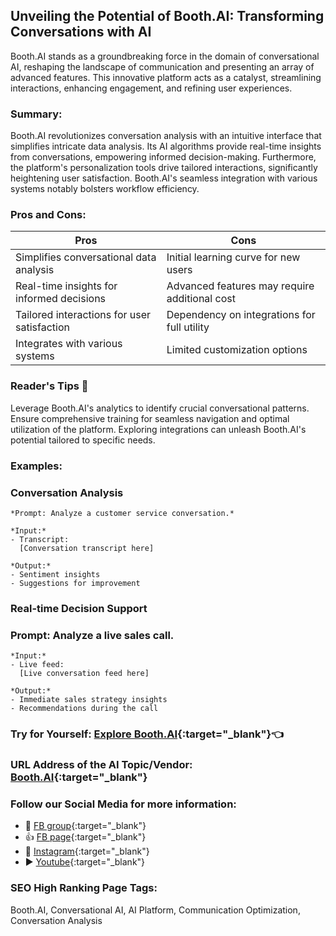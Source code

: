 
## Unveiling the Potential of Booth.AI: Transforming Conversations with AI

Booth.AI stands as a groundbreaking force in the domain of conversational AI, reshaping the landscape of communication and presenting an array of advanced features. This innovative platform acts as a catalyst, streamlining interactions, enhancing engagement, and refining user experiences.

### Summary:
Booth.AI revolutionizes conversation analysis with an intuitive interface that simplifies intricate data analysis. Its AI algorithms provide real-time insights from conversations, empowering informed decision-making. Furthermore, the platform's personalization tools drive tailored interactions, significantly heightening user satisfaction. Booth.AI's seamless integration with various systems notably bolsters workflow efficiency.

### Pros and Cons:

| Pros                                     | Cons                                        |
| ---------------------------------------- | -------------------------------------------- |
| Simplifies conversational data analysis   | Initial learning curve for new users         |
| Real-time insights for informed decisions| Advanced features may require additional cost |
| Tailored interactions for user satisfaction| Dependency on integrations for full utility  |
| Integrates with various systems           | Limited customization options                 |

### Reader's Tips 🌟  
Leverage Booth.AI's analytics to identify crucial conversational patterns. Ensure comprehensive training for seamless navigation and optimal utilization of the platform. Exploring integrations can unleash Booth.AI's potential tailored to specific needs.

### Examples:

### Conversation Analysis

    *Prompt: Analyze a customer service conversation.*

    *Input:*
    - Transcript:
      [Conversation transcript here]

    *Output:*
    - Sentiment insights
    - Suggestions for improvement

### Real-time Decision Support

### Prompt: Analyze a live sales call.

    *Input:*
    - Live feed:
      [Live conversation feed here]

    *Output:*
    - Immediate sales strategy insights
    - Recommendations during the call

### Try for Yourself: [Explore Booth.AI](https://www.booth.ai/){:target="_blank"}👈

### URL Address of the AI Topic/Vendor: [Booth.AI](https://www.booth.ai/){:target="_blank"}

### Follow our Social Media for more information:
- 📘 [FB group](https://www.facebook.com/groups/trionxai){:target="_blank"}
- 👍 [FB page](https://www.facebook.com/ai.trionxai){:target="_blank"}
- 📸 [Instagram](https://www.instagram.com/trionxai/){:target="_blank"}
- ▶️ [Youtube](https://www.youtube.com/@robotdocs/){:target="_blank"}

### SEO High Ranking Page Tags:
 Booth.AI, Conversational AI, AI Platform, Communication Optimization, Conversation Analysis
